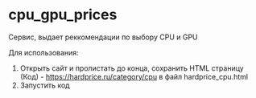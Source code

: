 # cpu_gpu_prices
 Сервис, выдает реккомендации по выбору CPU и GPU

Для использования:
1. Открыть сайт и пролистать до конца, сохранить HTML страницу (Код) - https://hardprice.ru/category/cpu в файл hardprice_cpu.html
2. Запустить код

